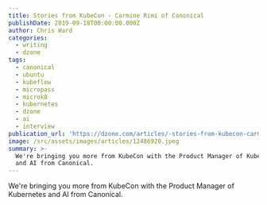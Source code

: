 ```yaml
---
title: Stories from KubeCon - Carmine Rimi of Canonical
publishDate: 2019-09-18T00:00:00.000Z
author: Chris Ward
categories:
  - writing
  - dzone
tags:
  - canonical
  - ubuntu
  - kubeflow
  - micropass
  - microk8
  - kubernetes
  - dzone
  - ai
  - interview
publication_url: 'https://dzone.com/articles/-stories-from-kubecon-carmine-rimi-of-canonical'
image: /src/assets/images/articles/12486920.jpeg
summary: >-
  We're bringing you more from KubeCon with the Product Manager of Kubernetes
  and AI from Canonical.
---
```

We're bringing you more from KubeCon with the Product Manager of Kubernetes and AI from Canonical.

